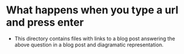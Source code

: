 # What happens when you type a url and press enter
 * This directory contains files with links to a blog post answering the 
 above question in a blog post and diagramatic representation.
